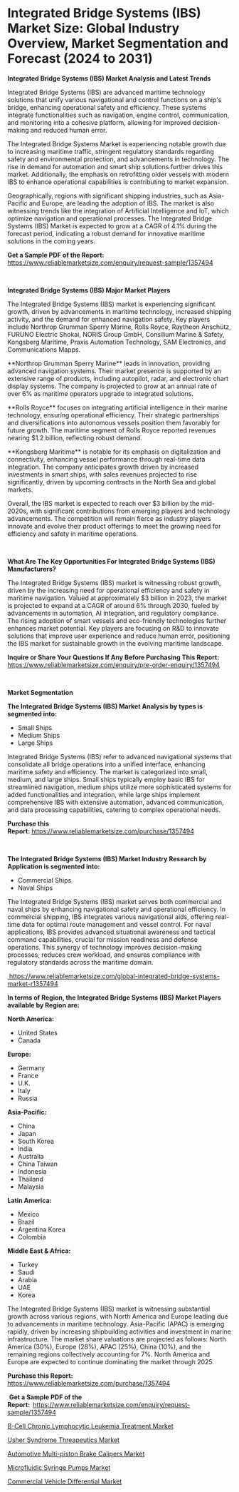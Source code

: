 <p><h1>Integrated Bridge Systems (IBS) Market Size: Global Industry Overview, Market Segmentation and Forecast (2024 to 2031)</h1></p><p><strong>Integrated Bridge Systems (IBS) Market Analysis and Latest Trends</strong></p>
<p><p>Integrated Bridge Systems (IBS) are advanced maritime technology solutions that unify various navigational and control functions on a ship's bridge, enhancing operational safety and efficiency. These systems integrate functionalities such as navigation, engine control, communication, and monitoring into a cohesive platform, allowing for improved decision-making and reduced human error.</p><p>The Integrated Bridge Systems Market is experiencing notable growth due to increasing maritime traffic, stringent regulatory standards regarding safety and environmental protection, and advancements in technology. The rise in demand for automation and smart ship solutions further drives this market. Additionally, the emphasis on retrofitting older vessels with modern IBS to enhance operational capabilities is contributing to market expansion.</p><p>Geographically, regions with significant shipping industries, such as Asia-Pacific and Europe, are leading the adoption of IBS. The market is also witnessing trends like the integration of Artificial Intelligence and IoT, which optimize navigation and operational processes. The Integrated Bridge Systems (IBS) Market is expected to grow at a CAGR of 4.1% during the forecast period, indicating a robust demand for innovative maritime solutions in the coming years.</p></p>
<p><strong>Get a Sample PDF of the Report:&nbsp;</strong> <a href="https://www.reliablemarketsize.com/enquiry/request-sample/1357494?utm_campaign=1133&utm_medium=2&utm_source=Github&utm_content=ia&utm_term=03112024&utm_id=integrated-bridge-systems-ibs">https://www.reliablemarketsize.com/enquiry/request-sample/1357494</a></p>
<p>&nbsp;</p>
<p><strong>Integrated Bridge Systems (IBS) Major Market Players</strong></p>
<p><p>The Integrated Bridge Systems (IBS) market is experiencing significant growth, driven by advancements in maritime technology, increased shipping activity, and the demand for enhanced navigation safety. Key players include Northrop Grumman Sperry Marine, Rolls Royce, Raytheon Anschütz, FURUNO Electric Shokai, NORIS Group GmbH, Consilium Marine & Safety, Kongsberg Maritime, Praxis Automation Technology, SAM Electronics, and Communications Mapps.</p><p>**Northrop Grumman Sperry Marine** leads in innovation, providing advanced navigation systems. Their market presence is supported by an extensive range of products, including autopilot, radar, and electronic chart display systems. The company is projected to grow at an annual rate of over 6% as maritime operators upgrade to integrated solutions.</p><p>**Rolls Royce** focuses on integrating artificial intelligence in their marine technology, ensuring operational efficiency. Their strategic partnerships and diversifications into autonomous vessels position them favorably for future growth. The maritime segment of Rolls Royce reported revenues nearing $1.2 billion, reflecting robust demand.</p><p>**Kongsberg Maritime** is notable for its emphasis on digitalization and connectivity, enhancing vessel performance through real-time data integration. The company anticipates growth driven by increased investments in smart ships, with sales revenues projected to rise significantly, driven by upcoming contracts in the North Sea and global markets.</p><p>Overall, the IBS market is expected to reach over $3 billion by the mid-2020s, with significant contributions from emerging players and technology advancements. The competition will remain fierce as industry players innovate and evolve their product offerings to meet the growing need for efficiency and safety in maritime operations.</p></p>
<p>&nbsp;</p>
<p><strong>What Are The Key Opportunities For Integrated Bridge Systems (IBS) Manufacturers?</strong></p>
<p><p>The Integrated Bridge Systems (IBS) market is witnessing robust growth, driven by the increasing need for operational efficiency and safety in maritime navigation. Valued at approximately $3 billion in 2023, the market is projected to expand at a CAGR of around 6% through 2030, fueled by advancements in automation, AI integration, and regulatory compliance. The rising adoption of smart vessels and eco-friendly technologies further enhances market potential. Key players are focusing on R&D to innovate solutions that improve user experience and reduce human error, positioning the IBS market for sustainable growth in the evolving maritime landscape.</p></p>
<p><strong>Inquire or Share Your Questions If Any Before Purchasing This Report:</strong> <a href="https://www.reliablemarketsize.com/enquiry/pre-order-enquiry/1357494?utm_campaign=1133&utm_medium=2&utm_source=Github&utm_content=ia&utm_term=03112024&utm_id=integrated-bridge-systems-ibs">https://www.reliablemarketsize.com/enquiry/pre-order-enquiry/1357494</a></p>
<p>&nbsp;</p>
<p><strong>Market Segmentation</strong></p>
<p><strong>The Integrated Bridge Systems (IBS) Market Analysis by types is segmented into:</strong></p>
<p><ul><li>Small Ships</li><li>Medium Ships</li><li>Large Ships</li></ul></p>
<p><p>Integrated Bridge Systems (IBS) refer to advanced navigational systems that consolidate all bridge operations into a unified interface, enhancing maritime safety and efficiency. The market is categorized into small, medium, and large ships. Small ships typically employ basic IBS for streamlined navigation, medium ships utilize more sophisticated systems for added functionalities and integration, while large ships implement comprehensive IBS with extensive automation, advanced communication, and data processing capabilities, catering to complex operational needs.</p></p>
<p><strong>Purchase this Report:&nbsp;</strong><a href="https://www.reliablemarketsize.com/purchase/1357494?utm_campaign=1133&utm_medium=2&utm_source=Github&utm_content=ia&utm_term=03112024&utm_id=integrated-bridge-systems-ibs">https://www.reliablemarketsize.com/purchase/1357494</a></p>
<p>&nbsp;</p>
<p><strong>The Integrated Bridge Systems (IBS) Market Industry Research by Application is segmented into:</strong></p>
<p><ul><li>Commercial Ships</li><li>Naval Ships</li></ul></p>
<p><p>The Integrated Bridge Systems (IBS) market serves both commercial and naval ships by enhancing navigational safety and operational efficiency. In commercial shipping, IBS integrates various navigational aids, offering real-time data for optimal route management and vessel control. For naval applications, IBS provides advanced situational awareness and tactical command capabilities, crucial for mission readiness and defense operations. This synergy of technology improves decision-making processes, reduces crew workload, and ensures compliance with regulatory standards across the maritime domain.</p></p>
<p><a href="https://www.reliablemarketsize.com/global-integrated-bridge-systems-market-r1357494?utm_campaign=1133&utm_medium=2&utm_source=Github&utm_content=ia&utm_term=03112024&utm_id=integrated-bridge-systems-ibs">&nbsp;https://www.reliablemarketsize.com/global-integrated-bridge-systems-market-r1357494</a></p>
<p><strong>In terms of Region, the Integrated Bridge Systems (IBS) Market Players available by Region are:</strong></p>
<p>
    <p> <strong> North America: </strong>
        <ul>
            <li>United States</li>
            <li>Canada</li>
        </ul>
        </p> 
    <p> <strong> Europe: </strong>
        <ul>
            <li>Germany</li>
            <li>France</li>
            <li>U.K.</li>
            <li>Italy</li>
            <li>Russia</li>
        </ul>
        </p> 
    <p> <strong> Asia-Pacific: </strong>
        <ul>
            <li>China</li>
            <li>Japan</li>
            <li>South Korea</li>
            <li>India</li>
            <li>Australia</li>
            <li>China Taiwan</li>
            <li>Indonesia</li>
            <li>Thailand</li>
            <li>Malaysia</li>
        </ul>
        </p> 
    <p> <strong> Latin America: </strong>
        <ul>
            <li>Mexico</li>
            <li>Brazil</li>
            <li>Argentina Korea</li>
            <li>Colombia</li>
        </ul>
        </p> 
    <p> <strong> Middle East & Africa: </strong>
        <ul>
            <li>Turkey</li>
            <li>Saudi</li>
            <li>Arabia</li>
            <li>UAE</li>
            <li>Korea</li>
        </ul>
    </p>
    </p>
<p><p>The Integrated Bridge Systems (IBS) market is witnessing substantial growth across various regions, with North America and Europe leading due to advancements in maritime technology. Asia-Pacific (APAC) is emerging rapidly, driven by increasing shipbuilding activities and investment in marine infrastructure. The market share valuations are projected as follows: North America (30%), Europe (28%), APAC (25%), China (10%), and the remaining regions collectively accounting for 7%. North America and Europe are expected to continue dominating the market through 2025.</p></p>
<p><strong>Purchase this Report: </strong><a href="https://www.reliablemarketsize.com/purchase/1357494?utm_campaign=1133&utm_medium=2&utm_source=Github&utm_content=ia&utm_term=03112024&utm_id=integrated-bridge-systems-ibs">https://www.reliablemarketsize.com/purchase/1357494</a></p>
<p>&nbsp;<strong>Get a Sample PDF of the Report:&nbsp;&nbsp;</strong><a href="https://www.reliablemarketsize.com/enquiry/request-sample/1357494?utm_campaign=1133&utm_medium=2&utm_source=Github&utm_content=ia&utm_term=03112024&utm_id=integrated-bridge-systems-ibs">https://www.reliablemarketsize.com/enquiry/request-sample/1357494</a></p>
<p><strong></strong></p>
<p><p><a href="https://issuu.com/reportprime-2/docs/b-cell-chronic-lymphocytic-leukemia_8a9381973e1de5?utm_campaign=1133&utm_medium=2&utm_source=Github&utm_content=ia&utm_term=03112024&utm_id=integrated-bridge-systems-ibs">B-Cell Chronic Lymphocytic Leukemia Treatment Market</a></p><p><a href="https://issuu.com/reportprime-2/docs/usher-syndrome-threapeutics-market-_ea0c2a77443f94?utm_campaign=1133&utm_medium=2&utm_source=Github&utm_content=ia&utm_term=03112024&utm_id=integrated-bridge-systems-ibs">Usher Syndrome Threapeutics Market</a></p><p><a href="https://github.com/rosalee3esue/Market-Research-Report-List-1/blob/main/automotive-multi-piston-brake-calipers-market.md?utm_campaign=1133&utm_medium=2&utm_source=Github&utm_content=ia&utm_term=03112024&utm_id=integrated-bridge-systems-ibs">Automotive Multi-piston Brake Calipers Market</a></p><p><a href="https://www.linkedin.com/pulse/emerging-trends-microfluidic-syringe-pumps-market-detailed-07rnf?utm_campaign=1133&utm_medium=2&utm_source=Github&utm_content=ia&utm_term=03112024&utm_id=integrated-bridge-systems-ibs">Microfluidic Syringe Pumps Market</a></p><p><a href="https://github.com/lakeishabuahb/Market-Research-Report-List-1/blob/main/commercial-vehicle-differential-market.md?utm_campaign=1133&utm_medium=2&utm_source=Github&utm_content=ia&utm_term=03112024&utm_id=integrated-bridge-systems-ibs">Commercial Vehicle Differential Market</a></p></p>